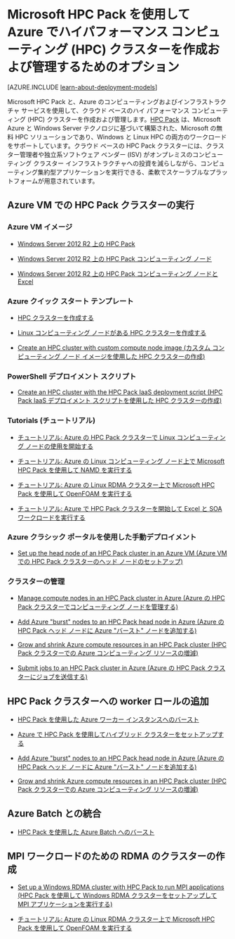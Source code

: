 <properties
 pageTitle="クラウドでの HPC Pack クラスター オプション | Microsoft Azure"
 description="Microsoft HPC Pack を使用して Azure クラウドでハイ パフォーマンス コンピューティング (HPC) クラスターを作成および管理するためのオプションについて学習します。"
 services="virtual-machines,cloud-services"
 documentationCenter=""
 authors="dlepow"
 manager="timlt"
 editor=""
 tags="azure-resource-manager,azure-service-management,hpc-pack"/>
<tags
ms.service="virtual-machines"
 ms.devlang="na"
 ms.topic="article"
 ms.tgt_pltfrm="vm-multiple"
 ms.workload="big-compute"
 ms.date="10/08/2015"
 ms.author="danlep"/>

# Microsoft HPC Pack を使用して Azure でハイパフォーマンス コンピューティング (HPC) クラスターを作成および管理するためのオプション

[AZURE.INCLUDE [learn-about-deployment-models](../../includes/learn-about-deployment-models-both-include.md)]


Microsoft HPC Pack と、Azure のコンピューティングおよびインフラストラクチャ サービスを使用して、クラウド ベースのハイ パフォーマンス コンピューティング (HPC) クラスターを作成および管理します。[HPC Pack](https://technet.microsoft.com/library/jj899572.aspx) は、Microsoft Azure と Windows Server テクノロジに基づいて構築された、Microsoft の無料 HPC ソリューションであり、Windows と Linux HPC の両方のワークロードをサポートしています。クラウド ベースの HPC Pack クラスターには、クラスター管理者や独立系ソフトウェア ベンダー (ISV) がオンプレミスのコンピューティング クラスター インフラストラクチャへの投資を減らしながら、コンピューティング集約型アプリケーションを実行できる、柔軟でスケーラブルなプラットフォームが用意されています。


## Azure VM での HPC Pack クラスターの実行


### Azure VM イメージ

* [Windows Server 2012 R2 上の HPC Pack](https://azure.microsoft.com/marketplace/partners/microsoft/hpcpack2012r2onwindowsserver2012r2/)

* [Windows Server 2012 R2 上の HPC Pack コンピューティング ノード](https://azure.microsoft.com/marketplace/partners/microsoft/hpcpack2012r2computenodeonwindowsserver2012r2/)

* [Windows Server 2012 R2 上の HPC Pack コンピューティング ノードと Excel](https://azure.microsoft.com/marketplace/partners/microsoft/hpcpack2012r2computenodewithexcelonwindowsserver2012r2/)

### Azure クイック スタート テンプレート

* [HPC クラスターを作成する](https://azure.microsoft.com/documentation/templates/create-hpc-cluster/)

* [Linux コンピューティング ノードがある HPC クラスターを作成する](https://azure.microsoft.com/documentation/templates/create-hpc-cluster-linux-cn/)

* [Create an HPC cluster with custom compute node image (カスタム コンピューティング ノード イメージを使用した HPC クラスターの作成)](https://azure.microsoft.com/documentation/templates/create-hpc-cluster-custom-image/)

### PowerShell デプロイメント スクリプト

* [Create an HPC cluster with the HPC Pack IaaS deployment script (HPC Pack IaaS デプロイメント スクリプトを使用した HPC クラスターの作成)](virtual-machines-hpcpack-cluster-powershell-script.md)

### Tutorials (チュートリアル)

* [チュートリアル: Azure の HPC Pack クラスターで Linux コンピューティング ノードの使用を開始する](virtual-machines-linux-cluster-hpcpack.md)

* [チュートリアル: Azure の Linux コンピューティング ノード上で Microsoft HPC Pack を使用して NAMD を実行する](virtual-machines-linux-cluster-hpcpack-namd.md)

* [チュートリアル: Azure の Linux RDMA クラスター上で Microsoft HPC Pack を使用して OpenFOAM を実行する](virtual-machines-linux-cluster-hpcpack-openfoam.md)

* [チュートリアル: Azure で HPC Pack クラスターを開始して Excel と SOA ワークロードを実行する](virtual-machines-excel-cluster-hpcpack.md)



### Azure クラシック ポータルを使用した手動デプロイメント



* [Set up the head node of an HPC Pack cluster in an Azure VM (Azure VM での HPC Pack クラスターのヘッド ノードのセットアップ)](virtual-machines-hpcpack-cluster-headnode.md)

### クラスターの管理

* [Manage compute nodes in an HPC Pack cluster in Azure (Azure の HPC Pack クラスターでコンピューティング ノードを管理する)](virtual-machines-hpcpack-cluster-node-manage.md)

* [Add Azure "burst" nodes to an HPC Pack head node in Azure (Azure の HPC Pack ヘッド ノードに Azure "バースト" ノードを追加する)](virtual-machines-hpcpack-cluster-node-burst.md)

* [Grow and shrink Azure compute resources in an HPC Pack cluster (HPC Pack クラスターでの Azure コンピューティング リソースの増減)](virtual-machines-hpcpack-cluster-node-autogrowshrink.md)

* [Submit jobs to an HPC Pack cluster in Azure (Azure の HPC Pack クラスターにジョブを送信する)](virtual-machines-hpcpack-cluster-submit-jobs.md)


## HPC Pack クラスターへの worker ロールの追加


* [HPC Pack を使用した Azure ワーカー インスタンスへのバースト](https://technet.microsoft.com/library/gg481749.aspx)

* [Azure で HPC Pack を使用してハイブリッド クラスターをセットアップする](../cloud-services/cloud-services-setup-hybrid-hpcpack-cluster.md)

* [Add Azure "burst" nodes to an HPC Pack head node in Azure (Azure の HPC Pack ヘッド ノードに Azure "バースト" ノードを追加する)](virtual-machines-hpcpack-cluster-node-burst.md)

* [Grow and shrink Azure compute resources in an HPC Pack cluster (HPC Pack クラスターでの Azure コンピューティング リソースの増減)](virtual-machines-hpcpack-cluster-node-autogrowshrink.md)

## Azure Batch との統合 

* [HPC Pack を使用した Azure Batch へのバースト](https://technet.microsoft.com/library/mt612877.aspx)

## MPI ワークロードのための RDMA のクラスターの作成

* [Set up a Windows RDMA cluster with HPC Pack to run MPI applications (HPC Pack を使用して Windows RDMA クラスターをセットアップして MPI アプリケーションを実行する)](virtual-machines-windows-hpcpack-cluster-rdma.md)

* [チュートリアル: Azure の Linux RDMA クラスター上で Microsoft HPC Pack を使用して OpenFOAM を実行する](virtual-machines-linux-cluster-hpcpack-openfoam.md)

<!-- * [Set up a Linux RDMA cluster to run MPI applications](virtual-machines-linux-hpcpack-cluster-rdma.md) -->

<!---HONumber=AcomDC_0128_2016-->